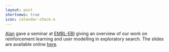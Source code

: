 ```yaml
---
layout: post
shortnews: true
icon: calendar-check-o
---
```

[Alan][] gave a seminar at [EMBL-EBI][ebi] giving an overview of our work on 
reinforcement learning and user modelling in exploratory search.
The slides are available online [here][slides].

[alan]: https://twitter.com/machinebias
[ebi]: https://www.ebi.ac.uk/
[slides]: https://www.dropbox.com/s/2lblld06xc3nf17/amedlar_ebi_211117.pdf?dl=0

